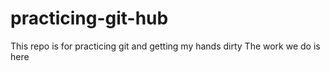# practicing-git-hub
This repo is for practicing git and getting my hands dirty 
The work we do is here 
